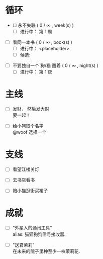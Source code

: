 # 循环  
- [ ] <!--在想念彼此时 --> 永不失联 ( 0 / ∞ , week(s) )    

  - [ ] 进行中： 第 1 周   
<!-- placeholder --> 

- [ ] 看同一本书 ( 0  / ∞ , book(s) )  
  - [ ] 进行中： \<placeholder>   
  - [ ] 候选:  
     <!-- - 田园交响曲
     - 你当像鸟飞往你的山  -->

<!-- placeholder --> 
- [ ] 不要独自一个 狗/猫 醒着 ( 0 / ∞ , night(s) )
    - [ ] 进行中： 第 1 夜 

# 主线   
- [ ] 发财， 然后发大财   
    要一起！

- [ ] 给小狗取个名字  
    @woof 选择一个   

# 支线   
- [ ] 看望江楼关灯

- [ ] 去书店看书     
    <!-- @meow 有附加条件   -->

- [ ] 陪小猫逛街买裙子  
    <!-- @woof 快去赚钱 -->

# 成就
- [ ] "外星人的通讯工具"  
    alias: 猫猫狗狗信号接收器.  

- [ ] "送君茉莉"   
    在未来的院子里种至少一株茉莉花.
    <!-- 即便是变成了仇人， 也要在对方坟前种下一朵！ -->
    


